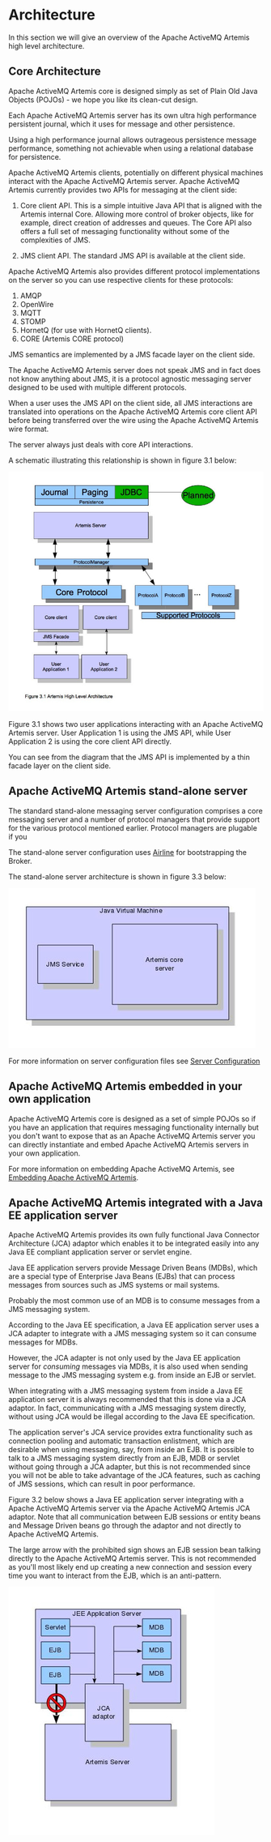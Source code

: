 # Architecture

In this section we will give an overview of the Apache ActiveMQ Artemis high level
architecture.

## Core Architecture

Apache ActiveMQ Artemis core is designed simply as set of Plain Old Java Objects
(POJOs) - we hope you like its clean-cut design.

Each Apache ActiveMQ Artemis server has its own ultra high performance persistent
journal, which it uses for message and other persistence.

Using a high performance journal allows outrageous persistence message
performance, something not achievable when using a relational database
for persistence.

Apache ActiveMQ Artemis clients, potentially on different physical machines interact
with the Apache ActiveMQ Artemis server. Apache ActiveMQ Artemis currently provides two APIs for
messaging at the client side:

1. Core client API. This is a simple intuitive Java API that is aligned with the Artemis internal Core.  Allowing more
    control of broker objects, like for example, direct creation of addresses and queues.  The Core API also offers a
    full set of messaging functionality without some of the complexities of JMS.

2. JMS client API. The standard JMS API is available at the client side.

Apache ActiveMQ Artemis also provides different protocol implementations on the server so you can use respective clients for these protocols:

1. AMQP
2. OpenWire
3. MQTT
4. STOMP
5. HornetQ (for use with HornetQ clients).
6. CORE (Artemis CORE protocol)


JMS semantics are implemented by a JMS facade layer on the client
side.

The Apache ActiveMQ Artemis server does not speak JMS and in fact does not know
anything about JMS, it is a protocol agnostic messaging server designed
to be used with multiple different protocols.

When a user uses the JMS API on the client side, all JMS interactions
are translated into operations on the Apache ActiveMQ Artemis core client API before
being transferred over the wire using the Apache ActiveMQ Artemis wire format.

The server always just deals with core API interactions.

A schematic illustrating this relationship is shown in figure 3.1 below:

![ActiveMQ Artemis architecture1](images/architecture1.jpg)

Figure 3.1 shows two user applications interacting with an Apache ActiveMQ Artemis
server. User Application 1 is using the JMS API, while User Application
2 is using the core client API directly.

You can see from the diagram that the JMS API is implemented by a thin
facade layer on the client side.

## Apache ActiveMQ Artemis stand-alone server

The standard stand-alone messaging server configuration comprises a core
messaging server and a number of protocol managers that provide support for
the various protocol mentioned earlier.  Protocol managers are plugable
if you 

The stand-alone server configuration uses [Airline](https://github.com/airlift/airline)
for bootstrapping the Broker.

The stand-alone server architecture is shown in figure 3.3 below:

![ActiveMQ Artemis architecture3](images/architecture3.jpg)

For more information on server configuration files see [Server Configuration](configuration-index.md)

## Apache ActiveMQ Artemis embedded in your own application

Apache ActiveMQ Artemis core is designed as a set of simple POJOs so if you have an
application that requires messaging functionality internally but you
don't want to expose that as an Apache ActiveMQ Artemis server you can directly
instantiate and embed Apache ActiveMQ Artemis servers in your own application.

For more information on embedding Apache ActiveMQ Artemis, see [Embedding Apache ActiveMQ Artemis](embedding-activemq.md).

## Apache ActiveMQ Artemis integrated with a Java EE application server

Apache ActiveMQ Artemis provides its own fully functional Java Connector Architecture
(JCA) adaptor which enables it to be integrated easily into any Java EE
compliant application server or servlet engine.

Java EE application servers provide Message Driven Beans (MDBs), which are a
special type of Enterprise Java Beans (EJBs) that can process messages
from sources such as JMS systems or mail systems.

Probably the most common use of an MDB is to consume messages from a JMS
messaging system.

According to the Java EE specification, a Java EE application server uses a JCA
adapter to integrate with a JMS messaging system so it can consume
messages for MDBs.

However, the JCA adapter is not only used by the Java EE application server
for *consuming* messages via MDBs, it is also used when sending message
to the JMS messaging system e.g. from inside an EJB or servlet.

When integrating with a JMS messaging system from inside a Java EE
application server it is always recommended that this is done via a JCA
adaptor. In fact, communicating with a JMS messaging system directly,
without using JCA would be illegal according to the Java EE specification.

The application server's JCA service provides extra functionality such
as connection pooling and automatic transaction enlistment, which are
desirable when using messaging, say, from inside an EJB. It is possible
to talk to a JMS messaging system directly from an EJB, MDB or servlet
without going through a JCA adapter, but this is not recommended since
you will not be able to take advantage of the JCA features, such as
caching of JMS sessions, which can result in poor performance.

Figure 3.2 below shows a Java EE application server integrating with a
Apache ActiveMQ Artemis server via the Apache ActiveMQ Artemis JCA adaptor. Note that all
communication between EJB sessions or entity beans and Message Driven
beans go through the adaptor and not directly to Apache ActiveMQ Artemis.

The large arrow with the prohibited sign shows an EJB session bean
talking directly to the Apache ActiveMQ Artemis server. This is not recommended as
you'll most likely end up creating a new connection and session every
time you want to interact from the EJB, which is an anti-pattern.

![ActiveMQ Artemis architecture2](images/architecture2.jpg)
